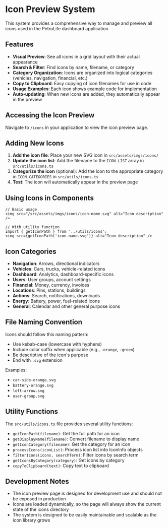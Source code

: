 # Icon Preview System

This system provides a comprehensive way to manage and preview all icons used in the PetroLife dashboard application.

## Features

- **Visual Preview**: See all icons in a grid layout with their actual appearance
- **Search & Filter**: Find icons by name, filename, or category
- **Category Organization**: Icons are organized into logical categories (vehicles, navigation, financial, etc.)
- **Copy to Clipboard**: Easy copying of icon filenames for use in code
- **Usage Examples**: Each icon shows example code for implementation
- **Auto-updating**: When new icons are added, they automatically appear in the preview

## Accessing the Icon Preview

Navigate to `/icons` in your application to view the icon preview page.

## Adding New Icons

1. **Add the icon file**: Place your new SVG icon in `src/assets/imgs/icons/`
2. **Update the icon list**: Add the filename to the `ICON_LIST` array in `src/utils/icons.ts`
3. **Categorize the icon** (optional): Add the icon to the appropriate category in `ICON_CATEGORIES` in `src/utils/icons.ts`
4. **Test**: The icon will automatically appear in the preview page

## Using Icons in Components

```tsx
// Basic usage
<img src="/src/assets/imgs/icons/icon-name.svg" alt="Icon description" />

// With utility function
import { getIconPath } from '../utils/icons';
<img src={getIconPath('icon-name.svg')} alt="Icon description" />
```

## Icon Categories

- **Navigation**: Arrows, directional indicators
- **Vehicles**: Cars, trucks, vehicle-related icons
- **Dashboard**: Analytics, dashboard-specific icons
- **Users**: User groups, account settings
- **Financial**: Money, currency, invoices
- **Locations**: Pins, stations, buildings
- **Actions**: Search, notifications, downloads
- **Energy**: Battery, power, fuel-related icons
- **General**: Calendar and other general purpose icons

## File Naming Convention

Icons should follow this naming pattern:
- Use kebab-case (lowercase with hyphens)
- Include color suffix when applicable (e.g., `-orange`, `-green`)
- Be descriptive of the icon's purpose
- End with `.svg` extension

Examples:
- `car-side-orange.svg`
- `battery-orange.svg`
- `left-arrow.svg`
- `user-group.svg`

## Utility Functions

The `src/utils/icons.ts` file provides several utility functions:

- `getIconPath(filename)`: Get the full path for an icon
- `getDisplayName(filename)`: Convert filename to display name
- `getIconCategory(filename)`: Get the category for an icon
- `processIcons(iconList)`: Process icon list into IconInfo objects
- `filterIcons(icons, searchTerm)`: Filter icons by search term
- `getIconsByCategory(category)`: Get icons by category
- `copyToClipboard(text)`: Copy text to clipboard

## Development Notes

- The icon preview page is designed for development use and should not be exposed in production
- Icons are loaded dynamically, so the page will always show the current state of the icons directory
- The system is designed to be easily maintainable and scalable as the icon library grows
